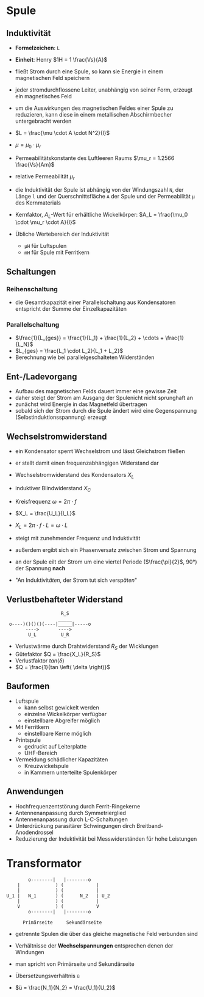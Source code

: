 # Spule

## Induktivität

- **Formelzeichen**: `L`
- **Einheit**: Henry $1H = 1 \frac{Vs}{A}$

- fließt Strom durch eine Spule, so kann sie Energie in einem magnetischen Feld speichern
- jeder stromdurchflossene Leiter, unabhängig von seiner Form, erzeugt ein magnetisches Feld
- um die Auswirkungen des magnetischen Feldes einer Spule zu reduzieren, kann diese in einem metallischen Abschirmbecher untergebracht werden

- $L = \frac{\mu \cdot A \cdot N^2}{l}$
- $\mu = \mu_0 \cdot \mu_r$
- Permeabilitätskonstante des Luftleeren Raums $\mu_r = 1.2566 \frac{Vs}{Am}$
- relative Permeabilität $\mu_r$

- die Induktivität der Spule ist abhängig von der Windungszahl `N`, der Länge `l` und der Querschnittsfläche `A` der Spule und der Permeabilität `µ` des Kernmaterials

- Kernfaktor, $A_L$-Wert für erhältliche Wickelkörper: $A_L = \frac{\mu_0 \cdot \mu_r \cdot A}{l}$

- Übliche Wertebereich der Induktivität
  - `µH` für Luftspulen
  - `mH` für Spule mit Ferritkern

## Schaltungen

### Reihenschaltung

- die Gesamtkapazität einer Parallelschaltung aus Kondensatoren entspricht der Summe der Einzelkapazitäten

### Parallelschaltung

- $\frac{1}{L_{ges}} = \frac{1}{L_1} + \frac{1}{L_2} + \cdots + \frac{1}{L_N}$
- $L_{ges} = \frac{L_1 \cdot L_2}{L_1 + L_2}$
- Berechnung wie bei parallelgeschalteten Widerständen

## Ent-/Ladevorgang

- Aufbau des magnetischen Felds dauert immer eine gewisse Zeit
- daher steigt der Strom am Ausgang der Spulenicht nicht sprunghaft an
- zunächst wird Energie in das Magnetfeld übertragen
- sobald sich der Strom durch die Spule ändert wird eine Gegenspannung (Selbstinduktionsspannung) erzeugt

## Wechselstromwiderstand

- ein Kondensator sperrt Wechselstrom und lässt Gleichstrom fließen
- er stellt damit einen frequenzabhängigen Widerstand dar
- Wechselstromwiderstand des Kondensators $X_L$
- induktiver Blindwiderstand $X_C$
- Kreisfrequenz $\omega = 2 \pi \cdot f$

- $X_L = \frac{U_L}{I_L}$
- $X_L = 2 \pi \cdot f \cdot L = \omega \cdot L$

- steigt mit zunehmender Frequenz und Induktivität
- außerdem ergibt sich ein Phasenversatz zwischen Strom und Spannung
- an der Spule eilt der Strom um eine viertel Periode ($\frac{\pi}{2}$, 90°) der Spannung **nach**
- "An Induktivit*äten*, der Strom tut sich versp*äten*"

## Verlustbehafteter Widerstand

```
                    R_S
                   _____
 o----)()()()(----|_____|-----o
       ---->       ---->
        U_L         U_R
```

- Verlustwärme durch Drahtwiderstand $R_S$ der Wicklungen
- Gütefaktor $Q = \frac{X_L}{R_S}$
- Verlustfaktor $tan \left( \delta \right)$
- $Q =  \frac{1}{tan \left( \delta \right)}$

## Bauformen

- Luftspule
  - kann selbst gewickelt werden
  - einzelne Wickelkörper verfügbar
  - einstellbare Abgreifer möglich
- Mit Ferritkern
  - einstellbare Kerne möglich
- Printspule
  - gedruckt auf Leiterplatte
  - UHF-Bereich
- Vermeidung schädlicher Kapazitäten
  - Kreuzwickelspule
  - in Kammern unterteilte Spulenkörper

## Anwendungen

- Hochfrequenzentstörung durch Ferrit-Ringekerne
- Antennenanpassung durch Symmetrierglied
- Antennenanpassung durch L-C-Schaltungen
- Unterdrückung parasitärer Schwingungen dirch Breitband-Anodendrossel
- Reduzierung der Induktivität bei Messwiderständen für hohe Leistungen

# Transformator

```
        o--------|   |--------o
    |             ) (            |
    |             ) (            |
U_1 |   N_1       ) (      N_2   | U_2
    |             ) (            |
    V             ) (            V
        o--------|   |--------o

      Primärseite     Sekundärseite
```

- getrennte Spulen die über das gleiche magnetische Feld verbunden sind
- Verhältnisse der **Wechselspannungen** entsprechen denen der Windungen
- man spricht von Primärseite und Sekundärseite

- Übersetzungsverhältnis `ü`
- $ü = \frac{N_1}{N_2} = \frac{U_1}{U_2}$
